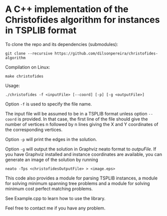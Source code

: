 # A C++ implementation of the Christofides algorithm for instances in TSPLIB format

To clone the repo and its dependencies (submodules): 
```
git clone --recursive https://github.com/dilsonpereira/christofides-algorithm
```

Compilation on Linux:
```
make christofides
```
Usage:
```
./christofides -f <inputFile> [--coord] [-p] [-g <outputFile>]
```

Option `-f` is used to specify the file name.

The input file will be assumed to be in a TSPLIB format unless option `--coord` is provided. In that case, the first line of the file should give the number of vertices n followed by n lines giving the X and Y coordinates of the corresponding vertices.

Option `-p` will print the edges in the solution. 

Option `-g` will output the solution in Graphviz neato format to *outpuFile*. If you have Graphviz installed and instance coordinates are available, you can generate an image of the solution by running
```
neato -Tps <christofidesOutputFile> > <image.eps>
```

This code also provides a module for parsing TSPLIB instances, a module for solving minimum spanning tree problems and a module for solving minimum cost perfect matching problems.

See Example.cpp to learn how to use the library.

Feel free to contact me if you have any problem.
